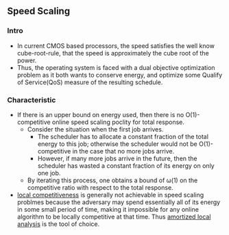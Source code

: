 ## Speed Scaling


### Intro
- In current CMOS based processors, the speed satisfies the well know cube-root-rule, that the speed is approximately the cube root of the power.
- Thus, the operating system is faced with a dual objective optimization problem as it both wants to conserve energy, and optimize some Qualify of Service(QoS) measure of the resulting schedule.

### Characteristic
- If there is an upper bound on energy used, then there is no O(1)-competitive online speed scaling poclity for total response.
  - Consider the situation when the first job arrives.
    - The scheduler has to allocate a constant fraction of the total energy to this job; otherwise the scheduler would not be O(1)-competitive in the case that no more jobs arrive.
    - However, if many more jobs arrive in the future, then the scheduler has wasted a constant fraction of its energy on only one job.
  - By iterating this process, one obtains a bound of &omega;(1) on the competitive ratio with respect to the total response.
- [local competitiveness](../../algorithms/file/competitiveAnalyze.md) is generally not achievable in speed scaling problmes because the adversary may spend essentially all of its energy in some small period of time, making it impossible for any online algorithm to be locally competitive at that time. Thus [amortized local analysis](../../algorithms/file/competitiveAnalyze.md) is the tool of choice.

